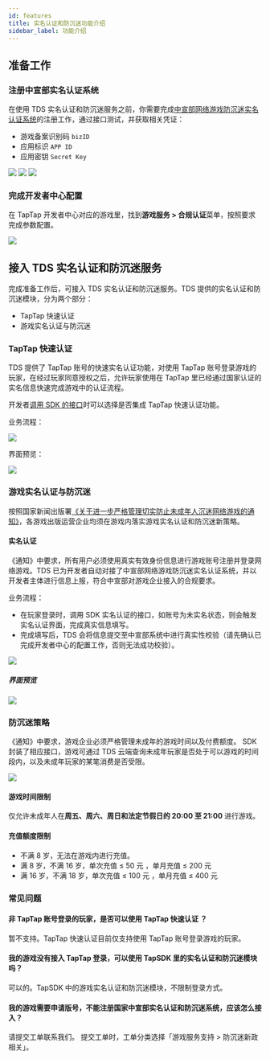 ```yaml
---
id: features
title: 实名认证和防沉迷功能介绍
sidebar_label: 功能介绍
---
```


## 准备工作

### 注册中宣部实名认证系统

在使用 TDS 实名认证和防沉迷服务之前，你需要完成[中宣部网络游戏防沉迷实名认证系统](https://wlc.nppa.gov.cn/fcm_company/index.html#/login?redirect=%2F)的注册工作，通过接口测试，并获取相关凭证：

- 游戏备案识别码 `bizID`
- 应用标识 `APP ID` 
- 应用密钥 `Secret Key`

![](/img/anti-addiction/biz-id.png)
![](/img/anti-addiction/testcase.png)
![](/img/anti-addiction/secretkey.png)

### 完成开发者中心配置

在 TapTap 开发者中心对应的游戏里，找到**游戏服务 > 合规认证**菜单，按照要求完成参数配置。

![](/img/anti-addiction/anti-addiction-qualification.png)

## 接入 TDS 实名认证和防沉迷服务

完成准备工作后，可接入 TDS 实名认证和防沉迷服务。TDS 提供的实名认证和防沉迷模块，分为两个部分：

- TapTap 快速认证
- 游戏实名认证与防沉迷

### TapTap 快速认证

TDS 提供了 TapTap 账号的快速实名认证功能，对使用 TapTap 账号登录游戏的玩家，在经过玩家同意授权之后，允许玩家使用在 TapTap 里已经通过国家认证的实名信息快速完成游戏中的认证流程。

开发者[调用 SDK 的接口](/sdk/anti-addiction/guide/#防沉迷授权)时可以选择是否集成 TapTap 快速认证功能。

业务流程：

![](/img/anti-addiction/anti-addiction-flow.png)

界面预览：

![](/img/anti-addiction/image2021-10-18_17-57-51.png)

### 游戏实名认证与防沉迷

按照国家新闻出版署[《关于进一步严格管理切实防止未成年人沉迷网络游戏的通知》](http://www.nppa.gov.cn/nppa/contents/279/98792.shtml)，各游戏出版运营企业均须在游戏内落实游戏实名认证和防沉迷新策略。

#### 实名认证

《通知》中要求，所有用户必须使用真实有效身份信息进行游戏账号注册并登录网络游戏。TDS 已为开发者自动对接了中宣部网络游戏防沉迷实名认证系统，并以开发者主体进行信息上报，符合中宣部对游戏企业接入的合规要求。

业务流程：

- 在玩家登录时，调用 SDK 实名认证的接口，如账号为未实名状态，则会触发实名认证界面，完成真实信息填写。
- 完成填写后，TDS 会将信息提交至中宣部系统中进行真实性校验（请先确认已完成开发者中心的配置工作，否则无法成功校验）。

![](/img/anti-addiction/anti-addiction-flow-2.png)

##### 界面预览

![](/img/anti-addiction/image2021-10-19_17-4-12.png)

### 防沉迷策略

《通知》中要求，游戏企业必须严格管理未成年的游戏时间以及付费额度。
SDK 封装了相应接口，游戏可通过 TDS 云端查询未成年玩家是否处于可以游戏的时间段内，以及未成年玩家的某笔消费是否受限。

![](/img/anti-addiction/image2021-10-19_17-6-17.png)


#### 游戏时间限制

仅允许未成年人在**周五、周六、周日和法定节假日的 20:00 至 21:00** 进行游戏。

#### 充值额度限制

- 不满 8 岁，无法在游戏内进行充值。
- 满 8 岁，不满 16 岁，单次充值 ≤ 50 元 ，单月充值 ≤ 200 元
- 满 16 岁，不满 18 岁，单次充值 ≤ 100 元 ，单月充值 ≤ 400 元

### 常见问题

#### 非 TapTap 账号登录的玩家，是否可以使用 TapTap 快速认证 ？

暂不支持。TapTap 快速认证目前仅支持使用 TapTap 账号登录游戏的玩家。

#### 我的游戏没有接入 TapTap 登录，可以使用 TapSDK 里的实名认证和防沉迷模块吗？

可以的。TapSDK 中的游戏实名认证和防沉迷模块，不限制登录方式。

#### 我的游戏需要申请版号，不能注册国家中宣部实名认证和防沉迷系统，应该怎么接入？

请提交工单联系我们。
提交工单时，工单分类选择「游戏服务支持 > 防沉迷新政相关」。